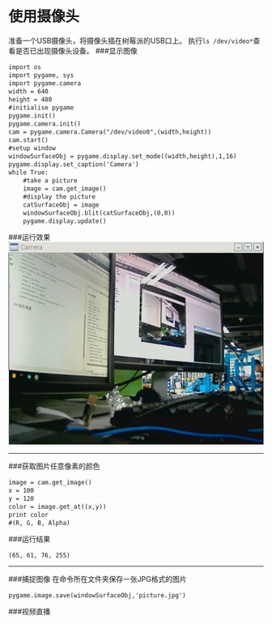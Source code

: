 # 使用摄像头
准备一个USB摄像头，将摄像头插在树莓派的USB口上。
执行```ls /dev/video*```查看是否已出现摄像头设备。
###显示图像
```
import os
import pygame, sys
import pygame.camera
width = 640
height = 480
#initialise pygame   
pygame.init()
pygame.camera.init()
cam = pygame.camera.Camera("/dev/video0",(width,height))
cam.start()
#setup window
windowSurfaceObj = pygame.display.set_mode((width,height),1,16)
pygame.display.set_caption('Camera')
while True:
    #take a picture
    image = cam.get_image()
    #display the picture
    catSurfaceObj = image
    windowSurfaceObj.blit(catSurfaceObj,(0,0))
    pygame.display.update()
```
###运行效果
![camera](camera_show.jpg)

---
###获取图片任意像素的颜色
```
image = cam.get_image()
x = 100
y = 120
color = image.get_at((x,y))
print color
#(R, G, B, Alpha)
```
###运行结果
```
(65, 61, 76, 255)
```
---
###捕捉图像
在命令所在文件夹保存一张JPG格式的图片
```
pygame.image.save(windowSurfaceObj,'picture.jpg')
```
###视频直播